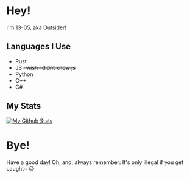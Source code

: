 # Hey!
I'm 13-05, aka Outsider!

## Languages I Use
- Rust
- JS ~~i wish i didnt know js~~
- Python
- C++
- C#

<!--- [![reponame](https://github-readme-stats.vercel.app/api/pin/?username=13-05&repo=reponame&theme=material-palenight)](repolink) --->

## My Stats
[![My Github Stats](https://github-readme-stats.vercel.app/api?username=13-05&show_icons=true&theme=material-palenight&hide=contribs,prs)](#)

# Bye!
Have a good day! Oh, and, always remember: It's only illegal if you get caught~ 😉

